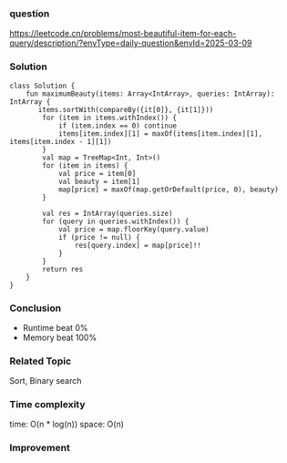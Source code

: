 ### question
https://leetcode.cn/problems/most-beautiful-item-for-each-query/description/?envType=daily-question&envId=2025-03-09

### Solution
```
class Solution {
    fun maximumBeauty(items: Array<IntArray>, queries: IntArray): IntArray {
       items.sortWith(compareBy({it[0]}, {it[1]}))
        for (item in items.withIndex()) {
            if (item.index == 0) continue
            items[item.index][1] = maxOf(items[item.index][1], items[item.index - 1][1])
        }
        val map = TreeMap<Int, Int>()
        for (item in items) {
            val price = item[0]
            val beauty = item[1]
            map[price] = maxOf(map.getOrDefault(price, 0), beauty)
        }

        val res = IntArray(queries.size)
        for (query in queries.withIndex()) {
            val price = map.floorKey(query.value)
            if (price != null) {
                res[query.index] = map[price]!!
            }
        }
        return res
    }
}
```

### Conclusion
- Runtime beat 0% 
- Memory beat 100%

### Related Topic
Sort, Binary search

### Time complexity
time: O(n * log(n))
space: O(n)

### Improvement
